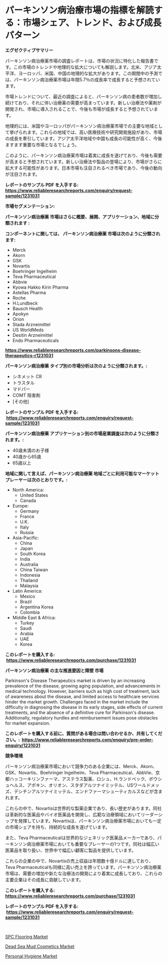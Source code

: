 <p><h1>パーキンソン病治療市場の指標を解読する：市場シェア、トレンド、および成長パターン</h1></p><p><strong>エグゼクティブサマリー</strong></p>
<p><p>パーキンソン病治療薬市場の調査レポートは、市場の状況に特化した報告書です。この市場のトレンドや地理的な拡大についても解説します。北米、アジア太平洋、ヨーロッパ、米国、中国の地理的な拡大があります。この期間中の予測では、パーキンソン病治療薬市場は年間5.7％の成長率で成長すると予想されています。</p><p>市場トレンドについて、最近の調査によると、パーキンソン病の患者数が増加し続けており、それに伴い治療薬の需要が高まっています。新しい治療法や薬剤が開発され、市場に導入されることで、今後も市場が成長すると予想されています。</p><p>地理的には、米国やヨーロッパがパーキンソン病治療薬市場での主要な地域として挙げられます。これらの地域では、高い医療技術や研究開発施設があり、市場の成長を牽引しています。アジア太平洋地域や中国も成長の可能性が高く、今後ますます重要な市場となるでしょう。</p><p>このように、パーキンソン病治療薬市場は着実に成長を遂げており、今後も需要が高まると予想されています。新しい治療法や製品の登場により、市場がさらに拡大する可能性があります。日本市場も注目されるべき市場であり、今後の動向が注目されます。</p></p>
<p><strong>レポートのサンプル PDF を入手する: <a href="https://www.reliableresearchreports.com/enquiry/request-sample/1231031">https://www.reliableresearchreports.com/enquiry/request-sample/1231031</a></strong></p>
<p><strong>市場セグメンテーション:</strong></p>
<p><strong> パーキンソン病治療薬 市場はさらに概要、展開、アプリケーション、地域に分類されます :</strong></p>
<p><strong>コンポーネントに関しては、 パーキンソン病治療薬 市場は次のように分類されます: &nbsp;</strong></p>
<p><ul><li>Merck</li><li>Akorn</li><li>GSK</li><li>Novartis</li><li>Boehringer Ingelheim</li><li>Teva Pharmaceutical</li><li>Abbvie</li><li>Kyowa Hakko Kirin Pharma</li><li>Astellas Pharma</li><li>Roche</li><li>H.Lundbeck</li><li>Bausch Health</li><li>Apokyn</li><li>Orion</li><li>Stada Arzneimittel</li><li>US WorldMeds</li><li>Desitin Arzneimittel</li><li>Endo Pharmaceuticals</li></ul></p>
<p><strong><a href="https://www.reliableresearchreports.com/parkinsons-disease-therapeutics-r1231031">https://www.reliableresearchreports.com/parkinsons-disease-therapeutics-r1231031</a></strong></p>
<p><strong> パーキンソン病治療薬 タイプ別の市場分析は次のように分類されます。:</strong></p>
<p><ul><li>シネメット CR</li><li>トラスタル</li><li>マドパー</li><li>COMT 阻害剤</li><li>[その他]</li></ul></p>
<p><strong>レポートのサンプル PDF を入手する: &nbsp;<a href="https://www.reliableresearchreports.com/enquiry/request-sample/1231031">https://www.reliableresearchreports.com/enquiry/request-sample/1231031</a></strong></p>
<p><strong> パーキンソン病治療薬 アプリケーション別の市場産業調査は次のように分類されます。:</strong></p>
<p><ul><li>40歳未満のお子様</li><li>40歳から65歳</li><li>65歳以上</li></ul></p>
<p><strong>地域に関して言えば、パーキンソン病治療薬 地域ごとに利用可能なマーケットプレーヤーは次のとおりです。:</strong></p>
<p><ul>
    <li>
        North America:
        <ul>
            <li>United States</li>
            <li>Canada</li>
        </ul>
    </li>
    <li>
        Europe:
        <ul>
            <li>Germany</li>
            <li>France</li>
            <li>U.K.</li>
            <li>Italy</li>
            <li>Russia</li>
        </ul>
    </li>
    <li>
        Asia-Pacific:
        <ul>
            <li>China</li>
            <li>Japan</li>
            <li>South Korea</li>
            <li>India</li>
            <li>Australia</li>
            <li>China Taiwan</li>
            <li>Indonesia</li>
            <li>Thailand</li>
            <li>Malaysia</li>
        </ul>
    </li>
    <li>
        Latin America:
        <ul>
            <li>Mexico</li>
            <li>Brazil</li>
            <li>Argentina Korea</li>
            <li>Colombia</li>
        </ul>
    </li>
    <li>
        Middle East & Africa:
        <ul>
            <li>Turkey</li>
            <li>Saudi</li>
            <li>Arabia</li>
            <li>UAE</li>
            <li>Korea</li>
        </ul>
    </li>
    </ul></p>
<p><strong>このレポートを購入する: &nbsp;<a href="https://www.reliableresearchreports.com/purchase/1231031">https://www.reliableresearchreports.com/purchase/1231031</a></strong></p>
<p><strong>パーキンソン病治療薬 の主な推進要因と障壁 市場</strong></p>
<p><p>Parkinson's Disease Therapeutics market is driven by an increasing prevalence of the disease, growing aging population, and advancements in medical technology. However, barriers such as high cost of treatment, lack of awareness about the disease, and limited access to healthcare services hinder the market growth. Challenges faced in the market include the difficulty in diagnosing the disease in its early stages, side effects of current treatments, and the absence of a definitive cure for Parkinson's disease. Additionally, regulatory hurdles and reimbursement issues pose obstacles for market expansion.</p></p>
<p><strong>このレポートを購入する前に、質問がある場合は問い合わせるか、共有してください。:&nbsp; <a href="https://www.reliableresearchreports.com/enquiry/pre-order-enquiry/1231031">https://www.reliableresearchreports.com/enquiry/pre-order-enquiry/1231031</a></strong></p>
<p><strong>競争環境</strong></p>
<p><p>パーキンソン病治療薬市場において競争力のある企業には、Merck、Akorn、GSK、Novartis、Boehringer Ingelheim、Teva Pharmaceutical、AbbVie、京都ハッコーキリンファーマ、アステラス製薬、ロシュ、H.ランドベック、ボウシュヘルス、アポキン、オリオン、スタダアルツナイミッテル、USワールドメッズ、デシチンアルツナイミッテル、エンドファーマシューティカルスなどが含まれます。</p><p>これらの中で、Novartisは世界的な製薬企業であり、長い歴史があります。同社は革新的な医薬品やバイオ医薬品を開発し、広範な治療領域においてリーダーシップを発揮しています。Novartisは、パーキンソン病治療薬市場においても一定の市場シェアを持ち、持続的な成長を遂げています。</p><p>また、Teva Pharmaceuticalは世界的なジェネリック医薬品メーカーであり、パーキンソン病治療薬市場においても重要なプレーヤーの1つです。同社は幅広い医薬品を取り扱い、世界中で幅広い顧客に製品を提供しています。</p><p>これらの企業の中で、Novartisの売上収益は年間数十億ドルに達しており、Teva Pharmaceuticalも同様に高い売上を誇っています。パーキンソン病治療薬市場は、需要の増加や新たな治療法の開発により着実に成長しており、これらの主要企業はその成長に貢献しています。</p></p>
<p><strong>このレポートを購入する: &nbsp; <a href="https://www.reliableresearchreports.com/purchase/1231031">https://www.reliableresearchreports.com/purchase/1231031</a></strong></p>
<p><strong>レポートのサンプル PDF を入手する: &nbsp;<a href="https://www.reliableresearchreports.com/enquiry/request-sample/1231031">https://www.reliableresearchreports.com/enquiry/request-sample/1231031</a></strong><strong></strong></p>
<p>&nbsp;</p>
<p><p><a href="https://www.linkedin.com/pulse/spc-flooring-market-size-outlook-forecast-2024-2031-brainorm-hj5tf?trackingId=MUnM6FGQvFD%2BUb4E7gZLJg%3D%3D">SPC Flooring Market</a></p><p><a href="https://www.linkedin.com/pulse/dead-sea-mud-cosmetics-market-research-report-its-history-2iolc?trackingId=8bZrqFW65fYYZLK4Qbo4Zg%3D%3D">Dead Sea Mud Cosmetics Market</a></p><p><a href="https://www.linkedin.com/pulse/personal-hygiene-market-competitive-analysis-trends-forecast-2031-7tzbf?trackingId=84RKLkB%2Fm2zndTSgalOeJA%3D%3D">Personal Hygiene Market</a></p></p>